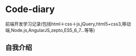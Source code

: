 # Code-diary
前端开发学习记录(包括html＋css＋js,jQuery,html5+css3,移动端,Node.js,AngularJS,zepto,ES5_6_7...等等)

## 自我介绍
